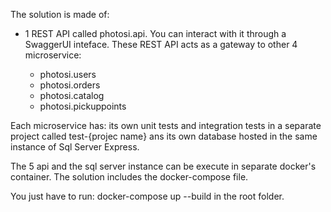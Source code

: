 The solution is made of:
- 1 REST API called photosi.api.
  You can interact with it through a SwaggerUI inteface.
  These REST API acts as a gateway to other 4 microservice:

  - photosi.users
  - photosi.orders
  - photosi.catalog
  - photosi.pickuppoints
  
Each microservice has:
  its own unit tests and integration tests in a separate project called test-{projec name}
  ans its own database hosted in the same instance of Sql Server Express.

The 5 api and the sql server instance can be execute in separate docker's container.
The solution includes the docker-compose file.

You just have to run: docker-compose up --build in the root folder.



